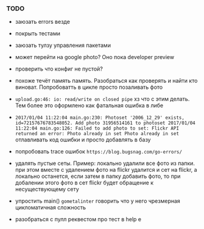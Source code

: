 ### TODO

- заюзать errors везде 
- покрыть тестами
- заюзать тулзу управления пакетами
- может перейти на google photo? Оно пока developer preview


- проверить что конфиг не пустой?
- похоже течёт память память. Разобраться как проверять и найти кто виноват. Попробоватть в цикле просто позаливать фото
- `upload.go:46: io: read/write on closed pipe` хз что с этим делать. Тем более это оформлено как фатальная ошибка в либе
- `2017/01/04 11:22:04 main.go:230: Photoset '2006_12_29' exists, id=72157676783548052. Add photo 31956514161 to photoset
   2017/01/04 11:22:04 main.go:126: Failed to add photo to set: Flickr API returned an error: Photo already in set Photo already in set
` отлавливать код ошибки и просто добавлять в базу
- попробовать trace ошибок `https://blog.bugsnag.com/go-errors/`
- удалять пустые сеты. Пример: локально удалили все фото из папки.
 при этом вместе с удалением фото на flickr удалится и сет на flickr, а локально останется,
 если затем в папку добавить фото, то при добалении этого фото в сет flickr будет обращение к несуществующему сету 
- упростить main() `gometalinter` говорить что у него чрезмерная цикломатичная сложность
- разобраться с пулл реквестом про тест в help е
 



